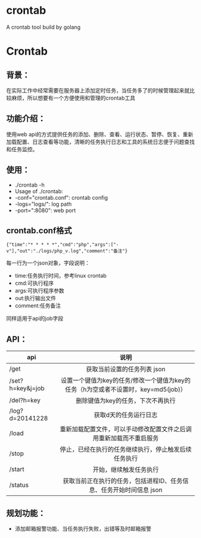 crontab
=======

A crontab tool build by golang

# Crontab

## 背景：
       
在实际工作中经常需要在服务器上添加定时任务，当任务多了的时候管理起来就比较麻烦，所以想要有一个方便使用和管理的crontab工具

## 功能介绍：
       
使用web api的方式提供任务的添加、删除、查看、运行状态、暂停、恢复、重新加载配置、日志查看等功能，清晰的任务执行日志和工具的系统日志便于问题查找和任务监控。

## 使用：

* ./crontab -h
* Usage of ./crontab:
* -conf="crontab.conf": crontab config
* -logs="logs/": log path
* -port=":8080": web port

## crontab.conf格式

`{"time":"* * * * *","cmd":"php","args":["-v"],"out":"./logs/php_v.log","comment":"备注"}`

每一行为一个json对象，字段说明：
* time:任务执行时间，参考linux crontab
* cmd:可执行程序
* args:可执行程序参数
* out:执行输出文件
* comment:任务备注

同样适用于api的job字段

## API：

|api|说明|
|---|:--:|
|/get|获取当前设置的任务列表  json|
|/set?h=key&j=job| 设置一个键值为key的任务/修改一个键值为key的任务（h为空或者不设置时，key=md5(job)）|
|/del?h=key       |删除键值为key的任务，下次不再执行|
|/log?d=20141228  |获取d天的任务运行日志|
|/load            |重新加载配置文件，可以手动修改配置文件之后调用重新加载而不重启服务|
|/stop            |停止，已经在执行的任务继续执行，停止触发后续任务执行|
|/start           |开始，继续触发任务执行|
|/status          |获取当前正在执行的任务，包括进程ID、任务信息、任务开始时间信息  json|

## 规划功能：

* 添加邮箱报警功能、当任务执行失败，出错等及时邮箱报警

